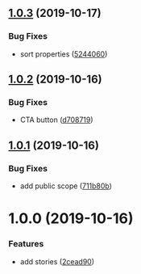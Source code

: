 ## [1.0.3](https://github.com/WeTrustPlatform/wetrust-ui/compare/v1.0.2...v1.0.3) (2019-10-17)


### Bug Fixes

* sort properties ([5244060](https://github.com/WeTrustPlatform/wetrust-ui/commit/5244060))

## [1.0.2](https://github.com/WeTrustPlatform/wetrust-ui/compare/v1.0.1...v1.0.2) (2019-10-16)


### Bug Fixes

* CTA button ([d708719](https://github.com/WeTrustPlatform/wetrust-ui/commit/d708719))

## [1.0.1](https://github.com/WeTrustPlatform/wetrust-ui/compare/v1.0.0...v1.0.1) (2019-10-16)


### Bug Fixes

* add public scope ([711b80b](https://github.com/WeTrustPlatform/wetrust-ui/commit/711b80b))

# 1.0.0 (2019-10-16)


### Features

* add stories ([2cead90](https://github.com/WeTrustPlatform/wetrust-ui/commit/2cead90))
